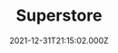 ---
title: "Superstore"
year: 2015
date: 2021-12-31T21:15:02.000Z
permalink: /almanac/tv/2021-12-31-superstore/index.html
season: 6
rating: 3
tmdbid: 62649
---